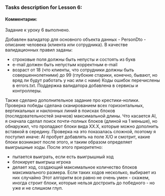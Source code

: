 ### Tasks description for Lesson 6:

#### Комментарии:

Задание к уроку 6 выполнено.

Добавлен валидатор для основного объекта данных - PersonDto - описание человека (клиента или сотрудника). В качестве валидационных правил заданы:
- строковые поля должны быть непусты и состоять из букв
- e-mail должен быть непустым корректным e-mail
- возраст от 18 (что клиенты, что сотрудники должны быть совершеннолетними) до 99 (глубокие старики, конечно, бывают, но вряд ли будут работать у нас или с нами)
Коды ошибок перечислены в errors.txt. Поддержка валидатора добавлена в сервисы и контроллеры.

Также сделано дополнительное задание про крестики-нолики.
Проверка победы сделана сканированием всех горизонтальных, вертикальных и наклонных линий в поисках блоков (последовательностей значков) максимальной длины. Что касается AI, я сначала сделал поиск почти-полных блоков (длиной на 1 меньше), но обнаружил, что пропадают блоки вида XX.X, которые можно дополнить вставкой в середину. Проверка на это показалась сложной, поэтому я поступил иначе: AI пробует добавлять на поле X/O и смотрит, какие блоки возникают после этого, и таким образом определяет выигрышные ходы. После этого приоритетно:
- пытается выиграть, если есть выигрышный ход
- блокирует выигрыш игрока
- делает ход, создающий максимальное количество блоков максимального размера. Если таких ходов несколько, выбирает из них случайно
Этот алгоритм все равно не очень умен - скажем, иногда строит блоки, которые нельзя достроить до победного - но уже и не слишком глуп.
